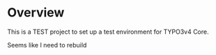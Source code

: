 # Overview

This is a TEST project to set up a test environment for TYPO3v4 Core.

Seems like I need to rebuild